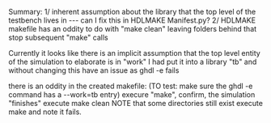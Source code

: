 Summary:
   1/ inherent assumption about the library that the top level of the testbench lives in
         --- can I fix this in HDLMAKE Manifest.py?
   2/ HDLMAKE makefile has an oddity to do with "make clean" leaving folders behind that stop subsequent "make" calls 
         



Currently it looks like there is an implicit assumption that the top level entity of the simulation to elaborate is in "work" 
  I had put it into a library "tb" and without changing this have an issue as ghdl -e fails
  
there is an oddity in the created makefile:
   (TO test: make sure the ghdl -e command has a --work=tb entry)
   execure "make", confirm, the simulation "finishes" 
   execute make clean
   NOTE that some directories still exist
   execute make and note it fails.